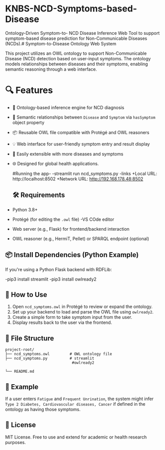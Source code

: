 # KNBS-NCD-Symptoms-based-Disease
Ontology-Driven Symptom-to- NCD Disease Inference Web Tool to support symptom-based disease prediction for Non-Communicable Diseases (NCDs).# Symptom-to-Disease Ontology Web System

This project utilizes an OWL ontology to support Non-Communicable Disease (NCD) detection based on user-input symptoms. The ontology models relationships between diseases and their symptoms, enabling semantic reasoning through a web interface.

# 🔍 Features

- 🧠 Ontology-based inference engine for NCD diagnosis
- 🔗 Semantic relationships between `Disease` and `Symptom` via `hasSymptom` object property
- 📦 Reusable OWL file compatible with Protégé and OWL reasoners
- 💡 Web interface for user-friendly symptom entry and result display
- 🔁 Easily extensible with more diseases and symptoms
- 🌐 Designed for global health applications.

  #Running the app-
  -streamlit run ncd_symptoms.py
  -links
     +Local URL: http://localhost:8502
     +Network URL: http://192.168.178.48:8502
  ## 🛠️ Requirements

- Python 3.8+
- Protégé (for editing the `.owl` file)
-VS COde editor
- Web server (e.g., Flask)  for frontend/backend interaction
- OWL reasoner (e.g., HermiT, Pellet) or SPARQL endpoint (optional)

## 📦 Install Dependencies (Python Example)

If you're using a Python Flask backend with RDFLib:


-pip3 install streamlit
-pip3 install owlready2

## 🚀 How to Use

1. Open `ncd_symptoms.owl` in Protégé to review or expand the ontology.
2. Set up your backend to load and parse the OWL file using `owlready2`.
3. Create a simple form to take symptom input from the user.
4. Display results back to the user via the frontend.

## 📁 File Structure

```
project-root/
├── ncd_symptoms.owl         # OWL ontology file
├── ncd_symptoms.py          # streamlit
                              #owlready2

└── README.md
```

## 🧪 Example

If a user enters `Fatigue` and `Frequent Unrination`, the system might infer `Type 2 Diabetes, Cardiovascular diseases, Cancer` if defined in the ontology as having those symptoms.

## 📄 License

MIT License. Free to use and extend for academic or health research purposes.

